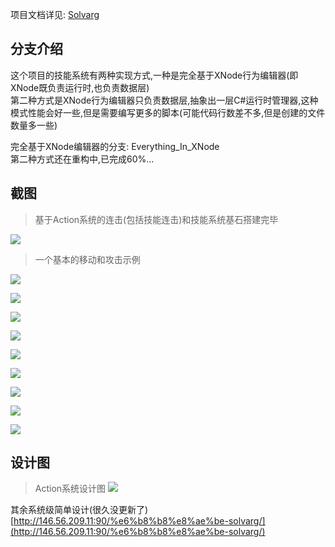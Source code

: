 项目文档详见:   [Solvarg](Doc/README.md)  

## 分支介绍

这个项目的技能系统有两种实现方式,一种是完全基于XNode行为编辑器(即XNode既负责运行时,也负责数据层)  
第二种方式是XNode行为编辑器只负责数据层,抽象出一层C#运行时管理器,这种模式性能会好一些,但是需要编写更多的脚本(可能代码行数差不多,但是创建的文件数量多一些)

完全基于XNode编辑器的分支:  Everything_In_XNode  
第二种方式还在重构中,已完成60%...

## 截图
> 基于Action系统的连击(包括技能连击)和技能系统基石搭建完毕

![](Doc/Capture/Combo.jpg)  

> 一个基本的移动和攻击示例

![](Doc/Capture/Normal.jpg)

![](Doc/Capture/SkillEditor_XNode_Demo2.jpg)

![](Doc/Capture/ProgressDemo.jpg)

![](Doc/Capture/InkDemo.png)

![](Doc/Capture/Dialogue.png)

![](Doc/Capture/WeaponSystem.jpg)

![](Doc/Capture/Attack.jpg)

![](Doc/Capture/SkillEffect.jpg)

![](Doc/Capture/WeaponRelease.jpg)



## 设计图

> Action系统设计图
![](Doc/Capture/Action_Design.jpg)

其余系统级简单设计(很久没更新了)
[http://146.56.209.11:90/%e6%b8%b8%e8%ae%be-solvarg/](http://146.56.209.11:90/%e6%b8%b8%e8%ae%be-solvarg/)